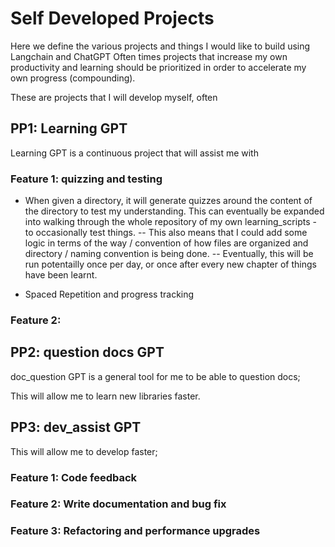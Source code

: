 # Self Developed Projects
Here we define the various projects and things I would like to build using Langchain and ChatGPT
Often times projects that increase my own productivity and learning should be prioritized in order to accelerate my own progress (compounding).

These are projects that I will develop myself, often 


## PP1: Learning GPT
Learning GPT is a continuous project that will assist me with 

### Feature 1: quizzing and testing
- When given a directory, it will generate quizzes around the content of the directory to test my understanding. This can eventually be expanded into walking through the whole repository of my own learning_scripts - to occasionally test things.
-- This also means that I could add some logic in terms of the way / convention of how files are organized and directory / naming convention is being done.
-- Eventually, this will be run potentailly once per day, or once after every new chapter of things have been learnt.

- Spaced Repetition and progress tracking

### Feature 2:





## PP2: question docs GPT
doc_question GPT is a general tool for me to be able to question docs;

This will allow me to learn new libraries faster.




## PP3: dev_assist GPT
This will allow me to develop faster;

### Feature 1: Code feedback


### Feature 2: Write documentation and bug fix

### Feature 3: Refactoring and performance upgrades










